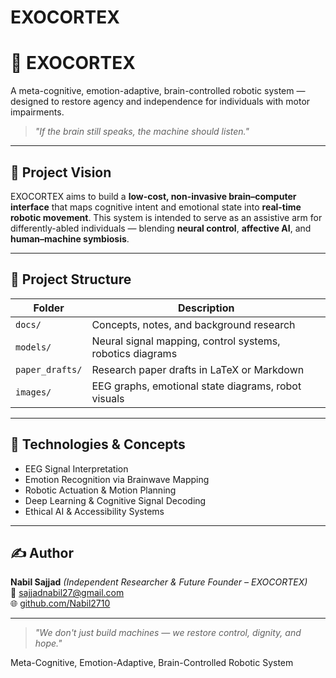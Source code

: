 # EXOCORTEX
# 🧠 EXOCORTEX

A meta-cognitive, emotion-adaptive, brain-controlled robotic system — designed to restore agency and independence for individuals with motor impairments.

> *"If the brain still speaks, the machine should listen."*

---

## 🚀 Project Vision

EXOCORTEX aims to build a **low-cost, non-invasive brain–computer interface** that maps cognitive intent and emotional state into **real-time robotic movement**. This system is intended to serve as an assistive arm for differently-abled individuals — blending **neural control**, **affective AI**, and **human–machine symbiosis**.

---

## 📁 Project Structure

| Folder           | Description |
|------------------|-------------|
| `docs/`          | Concepts, notes, and background research |
| `models/`        | Neural signal mapping, control systems, robotics diagrams |
| `paper_drafts/`  | Research paper drafts in LaTeX or Markdown |
| `images/`        | EEG graphs, emotional state diagrams, robot visuals |

---

## 🔬 Technologies & Concepts

- EEG Signal Interpretation  
- Emotion Recognition via Brainwave Mapping  
- Robotic Actuation & Motion Planning  
- Deep Learning & Cognitive Signal Decoding  
- Ethical AI & Accessibility Systems

---

## ✍️ Author

**Nabil Sajjad** *(Independent Researcher & Future Founder – EXOCORTEX)*  
📧 sajjadnabil27@gmail.com  
🌐 [github.com/Nabil2710](https://github.com/Nabil2710)

---

> *"We don't just build machines — we restore control, dignity, and hope."*

Meta-Cognitive, Emotion-Adaptive, Brain-Controlled Robotic System

